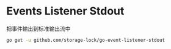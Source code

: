 # Events Listener Stdout


把事件输出到标准输出流中 

```bash
go get -u github.com/storage-lock/go-event-listener-stdout
```

